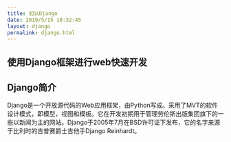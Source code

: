 ```yaml
---
title: 初认Django
date: 2019/5/15 18:32:45
layout: django
permalink: django.html
---
```

## 使用Django框架进行web快速开发
<!--more-->
## Django简介
Django是一个开放源代码的Web应用框架，由Python写成。采用了MVT的软件设计模式，即模型，视图和模板。它在开发初期用于管理劳伦斯出版集团旗下的一些以新闻为主的网站。Django于2005年7月在BSD许可证下发布，它的名字来源于比利时的吉普赛爵士吉他手Django Reinhardt。